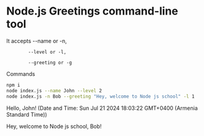 # Node.js Greetings command-line tool

It accepts  --name or -n, 

            --level or -l,
            
            --greeting or -g


Commands 

```sh
npm i 
node index.js --name John --level 2
node index.js -n Bob --greeting "Hey, welcome to Node js school" -l 1
```

Hello, John! (Date and Time: Sun Jul 21 2024 18:03:22 GMT+0400 (Armenia Standard Time))

Hey, welcome to Node js school, Bob!